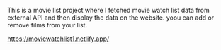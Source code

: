 This is a movie list project where I fetched movie watch list data from       
external API and then display the data on the website. yoou can add or remove films from your list.        

https://moviewatchlist1.netlify.app/  
